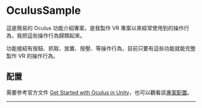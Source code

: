 # OculusSample

這是簡易的 Oculus 功能介紹專案，是我製作 VR 專案以來經常使用到的操作行為，我把這些操作行為歸類起來。

功能接紹有按鈕、抓取、放置、按壓、等操作行為，目前只要有這些功能就能完整製作 VR 的操作行為。

## 配置

需要參考官方文件 [Get Started with Oculus in Unity]，也可以觀看該[專案配置][repo]。

____________________________________________________________

[Get Started with Oculus in Unity]:https://developer.oculus.com/documentation/unity/unity-gs-overview/

[repo]:https://github.com/Wenrong274/OculusSample
